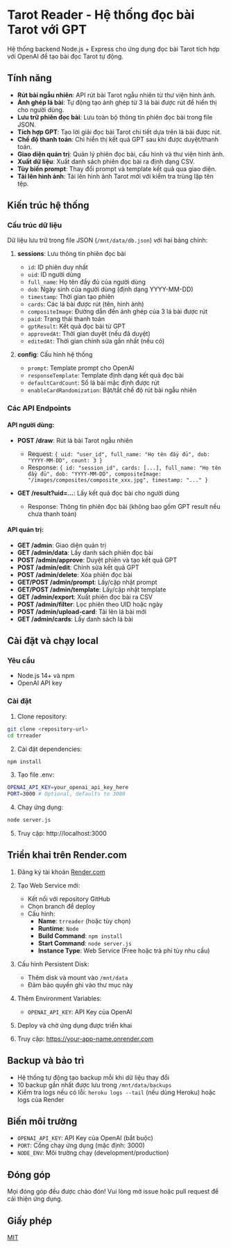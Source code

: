 # Tarot Reader - Hệ thống đọc bài Tarot với GPT

Hệ thống backend Node.js + Express cho ứng dụng đọc bài Tarot tích hợp với OpenAI để tạo bài đọc Tarot tự động.

## Tính năng

- **Rút bài ngẫu nhiên**: API rút bài Tarot ngẫu nhiên từ thư viện hình ảnh.
- **Ảnh ghép lá bài**: Tự động tạo ảnh ghép từ 3 lá bài được rút để hiển thị cho người dùng.
- **Lưu trữ phiên đọc bài**: Lưu toàn bộ thông tin phiên đọc bài trong file JSON.
- **Tích hợp GPT**: Tạo lời giải đọc bài Tarot chi tiết dựa trên lá bài được rút.
- **Chế độ thanh toán**: Chỉ hiển thị kết quả GPT sau khi được duyệt/thanh toán.
- **Giao diện quản trị**: Quản lý phiên đọc bài, cấu hình và thư viện hình ảnh.
- **Xuất dữ liệu**: Xuất danh sách phiên đọc bài ra định dạng CSV.
- **Tùy biến prompt**: Thay đổi prompt và template kết quả qua giao diện.
- **Tải lên hình ảnh**: Tải lên hình ảnh Tarot mới với kiểm tra trùng lặp tên tệp.

## Kiến trúc hệ thống

### Cấu trúc dữ liệu

Dữ liệu lưu trữ trong file JSON (`/mnt/data/db.json`) với hai bảng chính:

1. **sessions**: Lưu thông tin phiên đọc bài
   - `id`: ID phiên duy nhất
   - `uid`: ID người dùng
   - `full_name`: Họ tên đầy đủ của người dùng
   - `dob`: Ngày sinh của người dùng (định dạng YYYY-MM-DD)
   - `timestamp`: Thời gian tạo phiên
   - `cards`: Các lá bài được rút (tên, hình ảnh)
   - `compositeImage`: Đường dẫn đến ảnh ghép của 3 lá bài được rút
   - `paid`: Trạng thái thanh toán
   - `gptResult`: Kết quả đọc bài từ GPT
   - `approvedAt`: Thời gian duyệt (nếu đã duyệt)
   - `editedAt`: Thời gian chỉnh sửa gần nhất (nếu có)

2. **config**: Cấu hình hệ thống
   - `prompt`: Template prompt cho OpenAI
   - `responseTemplate`: Template định dạng kết quả đọc bài
   - `defaultCardCount`: Số lá bài mặc định được rút
   - `enableCardRandomization`: Bật/tắt chế độ rút bài ngẫu nhiên

### Các API Endpoints

#### API người dùng:

- **POST /draw**: Rút lá bài Tarot ngẫu nhiên
  - Request: `{ uid: "user_id", full_name: "Họ tên đầy đủ", dob: "YYYY-MM-DD", count: 3 }`
  - Response: `{ id: "session_id", cards: [...], full_name: "Họ tên đầy đủ", dob: "YYYY-MM-DD", compositeImage: "/images/composites/composite_xxx.jpg", timestamp: "..." }`

- **GET /result?uid=...**: Lấy kết quả đọc bài cho người dùng
  - Response: Thông tin phiên đọc bài (không bao gồm GPT result nếu chưa thanh toán)

#### API quản trị:

- **GET /admin**: Giao diện quản trị
- **GET /admin/data**: Lấy danh sách phiên đọc bài
- **POST /admin/approve**: Duyệt phiên và tạo kết quả GPT
- **POST /admin/edit**: Chỉnh sửa kết quả GPT
- **POST /admin/delete**: Xóa phiên đọc bài
- **GET/POST /admin/prompt**: Lấy/cập nhật prompt
- **GET/POST /admin/template**: Lấy/cập nhật template
- **GET /admin/export**: Xuất phiên đọc bài ra CSV
- **POST /admin/filter**: Lọc phiên theo UID hoặc ngày
- **POST /admin/upload-card**: Tải lên lá bài mới
- **GET /admin/cards**: Lấy danh sách lá bài

## Cài đặt và chạy local

### Yêu cầu

- Node.js 14+ và npm
- OpenAI API key

### Cài đặt

1. Clone repository:
```bash
git clone <repository-url>
cd trreader
```

2. Cài đặt dependencies:
```bash
npm install
```

3. Tạo file .env:
```bash
OPENAI_API_KEY=your_openai_api_key_here
PORT=3000 # Optional, defaults to 3000
```

4. Chạy ứng dụng:
```bash
node server.js
```

5. Truy cập: http://localhost:3000

## Triển khai trên Render.com

1. Đăng ký tài khoản [Render.com](https://render.com)

2. Tạo Web Service mới:
   - Kết nối với repository GitHub
   - Chọn branch để deploy
   - Cấu hình:
     - **Name**: `trreader` (hoặc tùy chọn)
     - **Runtime**: `Node`
     - **Build Command**: `npm install`
     - **Start Command**: `node server.js`
     - **Instance Type**: Web Service (Free hoặc trả phí tùy nhu cầu)

3. Cấu hình Persistent Disk:
   - Thêm disk và mount vào `/mnt/data`
   - Đảm bảo quyền ghi vào thư mục này

4. Thêm Environment Variables:
   - `OPENAI_API_KEY`: API Key của OpenAI

5. Deploy và chờ ứng dụng được triển khai

6. Truy cập: https://your-app-name.onrender.com

## Backup và bảo trì

- Hệ thống tự động tạo backup mỗi khi dữ liệu thay đổi
- 10 backup gần nhất được lưu trong `/mnt/data/backups`
- Kiểm tra logs nếu có lỗi: `heroku logs --tail` (nếu dùng Heroku) hoặc logs của Render

## Biến môi trường

- `OPENAI_API_KEY`: API Key của OpenAI (bắt buộc)
- `PORT`: Cổng chạy ứng dụng (mặc định: 3000)
- `NODE_ENV`: Môi trường chạy (development/production)

## Đóng góp

Mọi đóng góp đều được chào đón! Vui lòng mở issue hoặc pull request để cải thiện ứng dụng.

## Giấy phép

[MIT](LICENSE)

